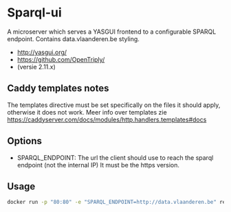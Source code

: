 # Sparql-ui
A microserver which serves a YASGUI frontend to a configurable SPARQL endpoint.
Contains data.vlaanderen.be styling.

  - http://yasgui.org/
  - https://github.com/OpenTriply/
  - (versie 2.11.x)

## Caddy templates notes

The templates directive must be set specifically on the files it should apply, otherwise it does not work.
Meer info over templates zie https://caddyserver.com/docs/modules/http.handlers.templates#docs


## Options
* SPARQL_ENDPOINT: The url the client should use to reach the sparql endpoint (not the internal IP)
                   It must be the https version.

## Usage
```bash
docker run -p "80:80" -e "SPARQL_ENDPOINT=http://data.vlaanderen.be" registry.gitlab.com/oslo2/sparql-ui
```

